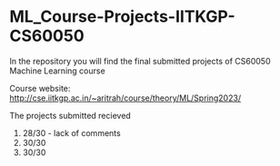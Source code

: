 # ML_Course-Projects-IITKGP-CS60050

In the repository you will find the final submitted projects of CS60050 Machine Learning course

Course website: http://cse.iitkgp.ac.in/~aritrah/course/theory/ML/Spring2023/

The projects submitted recieved 
1. 28/30 - lack of comments
2. 30/30
3. 30/30
